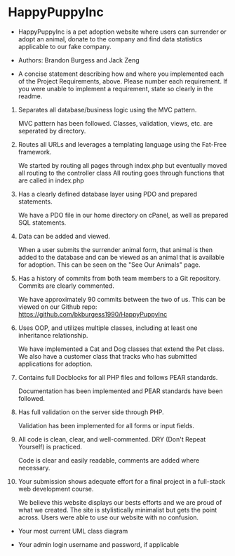 # HappyPuppyInc
- HappyPuppyInc is a pet adoption website where users can surrender or adopt an animal, donate to the company
  and find data statistics applicable to our fake company.

- Authors: Brandon Burgess and Jack Zeng
- A concise statement describing how and where you implemented each of the Project Requirements, above. 
  Please number each requirement. If you were unable to implement a requirement, state so clearly in the readme.
1. Separates all database/business logic using the MVC pattern.
    
    MVC pattern has been followed. Classes, validation, views, etc. are seperated by directory.

2. Routes all URLs and leverages a templating language using the Fat-Free framework.

    We started by routing all pages through index.php but eventually moved all routing to the controller class
    All routing goes through functions that are called in index.php

3. Has a clearly defined database layer using PDO and prepared statements.

    We have a PDO file in our home directory on cPanel, as well as prepared SQL statements.
    
4. Data can be added and viewed.

    When a user submits the surrender animal form, that animal is then added to the database and can be viewed 
    as an animal that is available for adoption. This can be seen on the "See Our Animals" page.

5. Has a history of commits from both team members to a Git repository. Commits are clearly commented.

    We have approximately 90 commits between the two of us. This can be viewed on our Github repo:
    https://github.com/bkburgess1990/HappyPuppyInc

6. Uses OOP, and utilizes multiple classes, including at least one inheritance relationship.

    We have implemented a Cat and Dog classes that extend the Pet class. We also have a customer class that
    tracks who has submitted applications for adoption.

7. Contains full Docblocks for all PHP files and follows PEAR standards.

    Documentation has been implemented and PEAR standards have been followed.

8. Has full validation on the server side through PHP.

    Validation has been implemented for all forms or input fields.

9. All code is clean, clear, and well-commented. DRY (Don't Repeat Yourself) is practiced.

    Code is clear and easily readable, comments are added where necessary.

10. Your submission shows adequate effort for a final project in a full-stack web development course.

    We believe this website displays our bests efforts and we are proud of what we created. 
    The site is stylistically minimalist but gets the point across. Users were able to use our website
    with no confusion.

- Your most current UML class diagram


- Your admin login username and password, if applicable